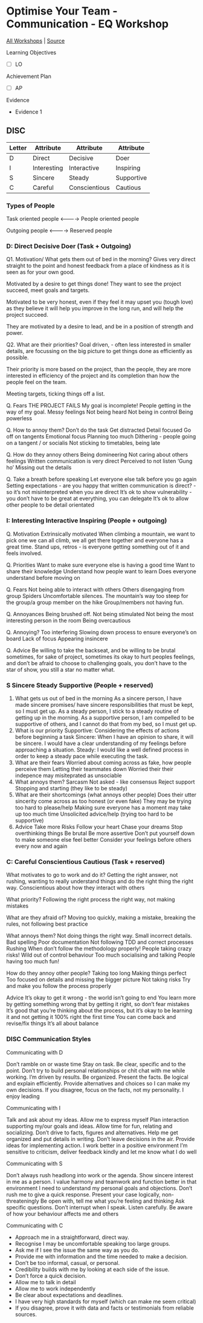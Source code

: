 # Optimise Your Team - Communication - EQ Workshop

[All Workshops](README.md) | [Source](https://docs.google.com/document/d/1K3RFflFdyI7pe9P5ZuEz235pA5eiFoc9_c8RZFmCCwI/edit)

Learning Objectives

- [ ] LO

Achievement Plan

- [ ] AP

Evidence

- Evidence 1

## DISC

| Letter | Attribute   | Attribute     | Attribute  |
| ------ | ----------- | ------------- | ---------- |
| D      | Direct      | Decisive      | Doer       |
| I      | Interesting | Interactive   | Inspiring  |
| S      | Sincere     | Steady        | Supportive |
| C      | Careful     | Conscientious | Cautious   |

### Types of People

Task oriented people <----> People oriented people

Outgoing people <----> Reserved people

### D: Direct Decisive Doer (Task + Outgoing)
Q1. Motivation/ What gets them out of bed in the morning?
Gives very direct straight to the point and honest feedback from a place of kindness as it is seen as for your own good.

Motivated by a desire to get things done! They want to see the project succeed, meet goals and targets.

Motivated to be very honest, even if they feel it may upset you (tough love) as they believe it will help you improve in the long run, and will help the project succeed.

They are motivated by a desire to lead, and be in a position of strength and power.

Q2. What are their priorities?
Goal driven, - often less interested in smaller details, are focussing on the big picture to get things done as efficiently as possible.

Their priority is more based on the project, than the people, they are more interested in efficiency of the project and its completion than how the people feel on the team.

Meeting targets, ticking things off a list.

Q. Fears
THE PROJECT FAILS
My goal is incomplete!
People getting in the way of my goal.
Messy feelings
Not being heard
Not being in control
Being powerless

Q. How to annoy them?
Don’t do the task
Get distracted
Detail focused
Go off on tangents
Emotional focus
Planning too much
Dithering - people going on a tangent / or socialis
Not sticking to timetables, being late

Q. How do they annoy others
Being domineering 
Not caring about others feelings
Written communication is very direct
Perceived to not listen
‘Gung ho’
Missing out the details

Q.
Take a breath before speaking
Let everyone else talk before you go again
Setting expectations - are you happy that written communication is direct? - so it’s not misinterpreted when you are direct
It’s ok to show vulnerability - you don’t have to be great at everything, you can delegate 
It’s ok to allow other people to be detail orientated

### I: Interesting Interactive Inspiring (People + outgoing)

Q. Motivation
Extrinsically motivated
When climbing a mountain, we want to pick one we can all climb, we all get there together and everyone has a great time.
Stand ups, retros - is everyone getting something out of it and feels involved.

Q. Priorities
Want to make sure everyone else is having a good time
Want to share their knowledge
Understand how people want to learn
Does everyone understand before moving on

Q. Fears
Not being able to interact with others
Others disengaging from group
Spiders
Uncomfortable silences.
The mountain’s way too steep for the group/a group member on the hike
Group/members not having fun.

Q. Annoyances
Being brushed off.
Not being stimulated
Not being the most interesting person in the room
Being overcautious

Q. Annoying?
Too interfering
Slowing down process to ensure everyone’s on board
Lack of focus
Appearing insincere

Q. Advice
Be willing to take the backseat, and be willing to be brutal sometimes, for sake of project, sometimes its okay to hurt peoples feelings, and don’t be afraid to choose to challenging goals, you don’t have to the star of show, you still a star no matter what.

### S 	Sincere		Steady	Supportive (People + reserved)

1. What gets us out of bed in the morning
As a sincere person, I have made sincere promises/ have sincere responsibilities that must be kept, so I must get up.
As a steady person, I stick to a steady routine of getting up in the morning.
As a supportive person, I am compelled to be supportive of others, and I cannot do that from my bed, so I must get up.
2. What is our priority
Supportive: Considering the effects of actions before beginning a task
Sincere: When I have an opinion to share, it will be sincere. I would have a clear understanding of my feelings before approaching a situation.
Steady: I would like a well defined process in order to keep a steady pace while executing the task.
3. What are their fears 
Worried about coming across as fake, how people perceive them 
Letting their teammates down 
Worried their their indepence may misiteprated as unsociable 
4. What annoys them?
Sarcasm
Not asked - like consensus
Reject support
Stopping and starting (they like to be steady)
5. What are their shortcomings (what annoys other people)
Does their utter sincerity come across as too honest (or even fake)
They may be trying too hard to please/help
Making sure everyone has a moment may take up too much time
Unsolicited advice/help (trying too hard to be supportive)
6. Advice 
Take more Risks
Follow your heart
Chase your dreams
Stop overthinking things
Be brutal 
Be more assertive
Don’t put yourself down to make someone else feel better
Consider your feelings before others every now and again



### C: Careful Conscientious Cautious (Task + reserved)

What motivates to go to work and do it? 
Getting the right answer, not rushing, wanting to really understand things and do the right thing the right way. Conscientious about how they interact with others

What priority? 
Following the right process the right way, not making mistakes

What are they afraid of? 
Moving too quickly, making a mistake, breaking the rules, not following best practice

What annoys them?
Not doing things the right way.
Small incorrect details.
Bad spelling
Poor documentation
Not following TDD and correct processes
Rushing
When don’t follow the methodology properly!
People taking crazy risks!
Wild out of control behaviour
Too much socialising and talking
People having too much fun!


How do they annoy other people?
Taking too long
Making things perfect
Too focused on details and missing the bigger picture
Not taking risks
Try and make you follow the process properly

Advice
It’s okay to get it wrong - the world isn’t going to end
You learn more by getting something wrong that by getting it right, so don’t fear mistakes
It’s good that you’re thinking about the process, but it’s okay to be learning it and not getting it 100% right the first time
You can come back and revise/fix things
It’s all about balance


### DISC Communication Styles

Communicating with D

 Don’t ramble on or waste time
Stay on task.
Be clear, specific and to the point.
Don’t try to build personal relationships or chit chat with me while working.
 I’m driven by results.
Be organized.
Present the facts. Be logical and explain efficiently.
Provide alternatives and choices so I can make my own decisions.
 If you disagree, focus on the facts, not my personality.
 I enjoy leading

Communicating with I

Talk and ask about my ideas.
 Allow me to express myself
Plan interaction supporting my/our goals and ideas.
Allow time for fun, relating and socializing.
Don’t drive to facts, figures and alternatives.
Help me get organized and put details in writing.
Don’t leave decisions in the air.
Provide ideas for implementing action.
I work better in a positive environment
 I’m sensitive to criticism, deliver feedback kindly and let me know what I do well

Communicating with S

Don’t always rush headlong into work or the agenda.
Show sincere interest in me as a person.
I value harmony and teamwork and function better in that environment
I need to understand my personal goals and objections.
Don’t rush me to give a quick response.
Present your case logically, non-threateningly
Be open with, tell me what you’re feeling and thinking
Ask specific questions.
Don’t interrupt when I speak. Listen carefully.
Be aware of how your behaviour affects me and others

Communicating with C

- Approach me in a straightforward, direct way.
- Recognise I may be uncomfortable speaking too large groups.
- Ask me if I see the issue the same way as you do.
- Provide me with information and the time needed to make a decision.
- Don’t be too informal, casual, or personal.
- Credibility builds with me by looking at each side of the issue.
- Don’t force a quick decision.
- Allow me to talk in detail
- Allow me to work independently
- Be clear about expectations and deadlines.
- I have very high standards for myself (which can make me seem critical)
- If you disagree, prove it with data and facts or testimonials from reliable sources.
